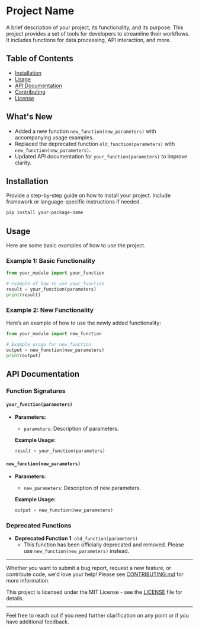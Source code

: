 # Project Name

A brief description of your project, its functionality, and its purpose. This project provides a set of tools for developers to streamline their workflows. It includes functions for data processing, API interaction, and more.

## Table of Contents
- [Installation](#installation)
- [Usage](#usage)
- [API Documentation](#api-documentation)
- [Contributing](#contributing)
- [License](#license)

## What's New
- Added a new function `new_function(new_parameters)` with accompanying usage examples.
- Replaced the deprecated function `old_function(parameters)` with `new_function(new_parameters)`.
- Updated API documentation for `your_function(parameters)` to improve clarity.

## Installation
Provide a step-by-step guide on how to install your project. Include framework or language-specific instructions if needed.

```bash
pip install your-package-name
```

## Usage
Here are some basic examples of how to use the project.

### Example 1: Basic Functionality
```python
from your_module import your_function

# Example of how to use your_function
result = your_function(parameters)
print(result)
```

### Example 2: New Functionality
Here’s an example of how to use the newly added functionality:

```python
from your_module import new_function

# Example usage for new_function
output = new_function(new_parameters)
print(output)
```

## API Documentation

### Function Signatures

#### `your_function(parameters)`
- **Parameters:**
  - `parameters`: Description of parameters.
  
  **Example Usage:**
  
  ```python
  result = your_function(parameters)
  ```

#### `new_function(new_parameters)`
- **Parameters:**
  - `new_parameters`: Description of new parameters.
  
  **Example Usage:**
  
  ```python
  output = new_function(new_parameters)
  ```

### Deprecated Functions
- **Deprecated Function 1**: `old_function(parameters)`
   - This function has been officially deprecated and removed. Please use `new_function(new_parameters)` instead.

---

Whether you want to submit a bug report, request a new feature, or contribute code, we'd love your help! Please see [CONTRIBUTING.md](./CONTRIBUTING.md) for more information.

This project is licensed under the MIT License - see the [LICENSE](./LICENSE) file for details.

---

Feel free to reach out if you need further clarification on any point or if you have additional feedback.